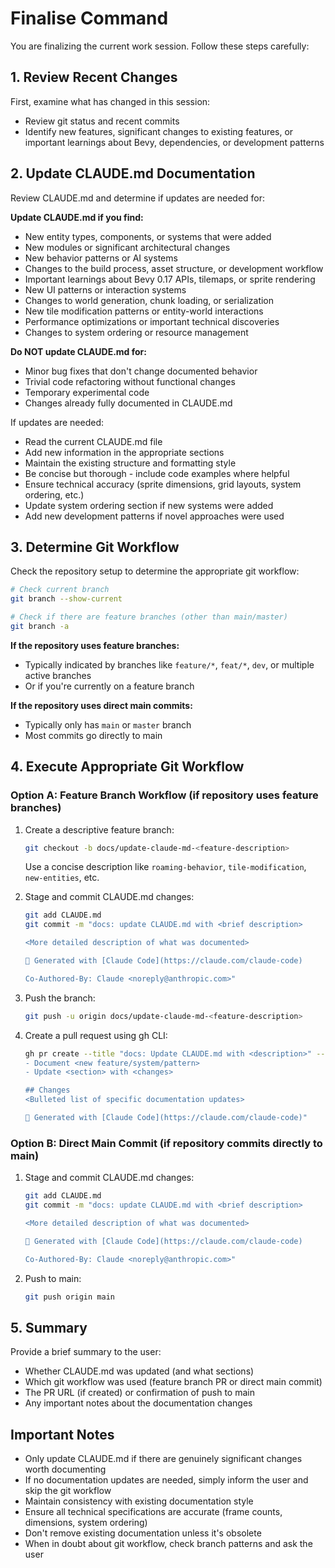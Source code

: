 # Finalise Command

You are finalizing the current work session. Follow these steps carefully:

## 1. Review Recent Changes

First, examine what has changed in this session:
- Review git status and recent commits
- Identify new features, significant changes to existing features, or important learnings about Bevy, dependencies, or development patterns

## 2. Update CLAUDE.md Documentation

Review CLAUDE.md and determine if updates are needed for:

**Update CLAUDE.md if you find:**
- New entity types, components, or systems that were added
- New modules or significant architectural changes
- New behavior patterns or AI systems
- Changes to the build process, asset structure, or development workflow
- Important learnings about Bevy 0.17 APIs, tilemaps, or sprite rendering
- New UI patterns or interaction systems
- Changes to world generation, chunk loading, or serialization
- New tile modification patterns or entity-world interactions
- Performance optimizations or important technical discoveries
- Changes to system ordering or resource management

**Do NOT update CLAUDE.md for:**
- Minor bug fixes that don't change documented behavior
- Trivial code refactoring without functional changes
- Temporary experimental code
- Changes already fully documented in CLAUDE.md

If updates are needed:
- Read the current CLAUDE.md file
- Add new information in the appropriate sections
- Maintain the existing structure and formatting style
- Be concise but thorough - include code examples where helpful
- Ensure technical accuracy (sprite dimensions, grid layouts, system ordering, etc.)
- Update system ordering section if new systems were added
- Add new development patterns if novel approaches were used

## 3. Determine Git Workflow

Check the repository setup to determine the appropriate git workflow:

```bash
# Check current branch
git branch --show-current

# Check if there are feature branches (other than main/master)
git branch -a
```

**If the repository uses feature branches:**
- Typically indicated by branches like `feature/*`, `feat/*`, `dev`, or multiple active branches
- Or if you're currently on a feature branch

**If the repository uses direct main commits:**
- Typically only has `main` or `master` branch
- Most commits go directly to main

## 4. Execute Appropriate Git Workflow

### Option A: Feature Branch Workflow (if repository uses feature branches)

1. Create a descriptive feature branch:
   ```bash
   git checkout -b docs/update-claude-md-<feature-description>
   ```
   Use a concise description like `roaming-behavior`, `tile-modification`, `new-entities`, etc.

2. Stage and commit CLAUDE.md changes:
   ```bash
   git add CLAUDE.md
   git commit -m "docs: update CLAUDE.md with <brief description>

   <More detailed description of what was documented>

   🤖 Generated with [Claude Code](https://claude.com/claude-code)

   Co-Authored-By: Claude <noreply@anthropic.com>"
   ```

3. Push the branch:
   ```bash
   git push -u origin docs/update-claude-md-<feature-description>
   ```

4. Create a pull request using gh CLI:
   ```bash
   gh pr create --title "docs: Update CLAUDE.md with <description>" --body "## Summary
   - Document <new feature/system/pattern>
   - Update <section> with <changes>

   ## Changes
   <Bulleted list of specific documentation updates>

   🤖 Generated with [Claude Code](https://claude.com/claude-code)"
   ```

### Option B: Direct Main Commit (if repository commits directly to main)

1. Stage and commit CLAUDE.md changes:
   ```bash
   git add CLAUDE.md
   git commit -m "docs: update CLAUDE.md with <brief description>

   <More detailed description of what was documented>

   🤖 Generated with [Claude Code](https://claude.com/claude-code)

   Co-Authored-By: Claude <noreply@anthropic.com>"
   ```

2. Push to main:
   ```bash
   git push origin main
   ```

## 5. Summary

Provide a brief summary to the user:
- Whether CLAUDE.md was updated (and what sections)
- Which git workflow was used (feature branch PR or direct main commit)
- The PR URL (if created) or confirmation of push to main
- Any important notes about the documentation changes

## Important Notes

- Only update CLAUDE.md if there are genuinely significant changes worth documenting
- If no documentation updates are needed, simply inform the user and skip the git workflow
- Maintain consistency with existing documentation style
- Ensure all technical specifications are accurate (frame counts, dimensions, system ordering)
- Don't remove existing documentation unless it's obsolete
- When in doubt about git workflow, check branch patterns and ask the user
